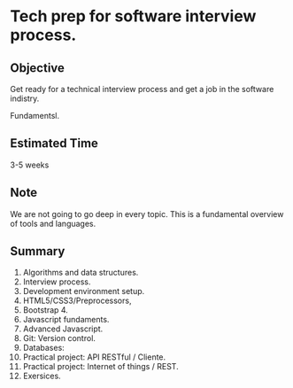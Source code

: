 # Tech prep for software interview process.

## Objective

Get ready for a technical interview process and get a job in the software indistry.

Fundamentsl.

## Estimated Time

3-5 weeks

## Note

We are not going to go deep in every topic. This is a fundamental overview of tools and languages.

## Summary

1. Algorithms and data structures.
2. Interview process.
3. Development environment setup.
4. HTML5/CSS3/Preprocessors,
5. Bootstrap 4.
6. Javascript fundaments.
7. Advanced Javascript.
8. Git: Version control.
9. Databases:
10. Practical project: API RESTful / Cliente.
11. Practical project: Internet of things / REST.
12. Exersices.
